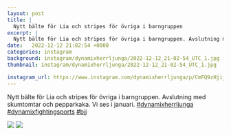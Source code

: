```yaml
---
layout: post
title: |
  Nytt bälte för Lia och stripes för övriga i barngruppen
excerpt: |
  Nytt bälte för Lia och stripes för övriga i barngruppen. Avslutning med skumtomtar och pepparkaka. Vi ses i januari.   
date:   2022-12-12 21:02:54 +0000
categories: instagram
background: instagram/dynamixherrljunga/2022-12-12_21-02-54_UTC_1.jpg
thumbnail: instagram/dynamixherrljunga/2022-12-12_21-02-54_UTC_1.jpg

instagram_url: https://www.instagram.com/dynamixherrljunga/p/CmFQ9zHjijW
---
```

Nytt bälte för Lia och stripes för övriga i barngruppen. Avslutning med skumtomtar och pepparkaka. Vi ses i januari. [#dynamixherrljunga](https://www.instagram.com/explore/tags/dynamixherrljunga/) [#dynamixfightingsports](https://www.instagram.com/explore/tags/dynamixfightingsports/) [#bjj](https://www.instagram.com/explore/tags/bjj/)



<img src='{{ site.baseurl }}/instagram/dynamixherrljunga/2022-12-12_21-02-54_UTC_1.jpg' class='img-fluid' />


<img src='{{ site.baseurl }}/instagram/dynamixherrljunga/2022-12-12_21-02-54_UTC_2.jpg' class='img-fluid' />
